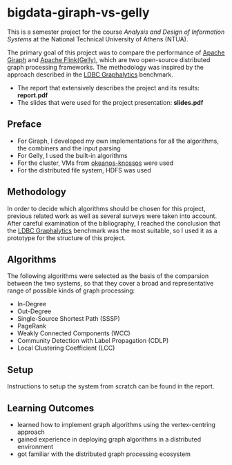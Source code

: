 # bigdata-giraph-vs-gelly
This is a semester project for the course _Analysis and Design of Information Systems_ at the National Technical University of Athens (NTUA).

The primary goal of this project was to compare the performance of [Apache Giraph](https://giraph.apache.org) and [Apache Flink(Gelly)](https://nightlies.apache.org/flink/flink-docs-release-1.15/docs/libs/gelly/overview/), which are two open-source distributed graph processing frameworks. The methodology was inspired by the approach described in the [LDBC Graphalytics](https://graphalytics.org/) benchmark.

* The report that extensively describes the project and its results: **report.pdf**
* The slides that were used for the project presentation: **slides.pdf**

## Preface

* For Giraph, I developed my own implementations for all the algorithms, the combiners and the input parsing
* For Gelly, I used the built-in algorithms
* For the cluster, VMs from [okeanos-knossos](https://okeanos-knossos.grnet.gr/home/) were used
* For the distributed file system, HDFS was used

## Methodology

In order to decide which algorithms should be chosen for this project, previous related work as well as several surveys were taken into account. After careful examination of the bibliography, I reached the conclusion that the [LDBC Graphalytics](https://graphalytics.org/) benchmark was the most suitable, so I used it as a prototype for the structure of this project.

## Algorithms

The following algorithms were selected as the basis of the comparsion between the two systems, so that they cover a broad and representative range of possible kinds of graph processing:
* In-Degree
* Out-Degree
* Single-Source Shortest Path (SSSP)
* PageRank
* Weakly Connected Components (WCC)
* Community Detection with Label Propagation (CDLP)
* Local Clustering Coefficient (LCC)

## Setup

Instructions to setup the system from scratch can be found in the report.

## Learning Outcomes

* learned how to implement graph algorithms using the vertex-centring approach
* gained experience in deploying graph algorithms in a distributed environment
* got familiar with the distributed graph processing ecosystem
